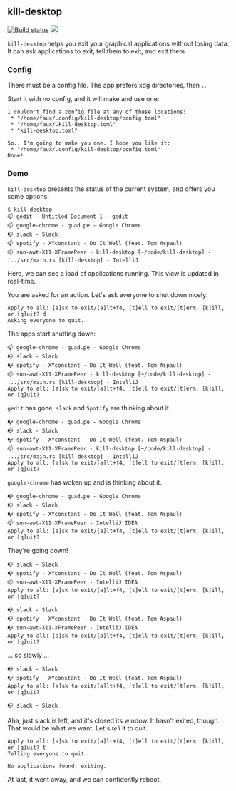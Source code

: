 ## kill-desktop

[![Build status](https://api.travis-ci.org/FauxFaux/kill-desktop.png)](https://travis-ci.org/FauxFaux/kill-desktop)
[![](https://img.shields.io/crates/v/kill-desktop.svg)](https://crates.io/crates/kill-desktop)

`kill-desktop` helps you exit your graphical applications without losing
 data. It can ask applications to exit, tell them to exit, and exit them.

### Config

There must be a config file. The app prefers xdg directories, then `.`.

Start it with no config, and it will make and use one:
```
I couldn't find a config file at any of these locations:
 * "/home/faux/.config/kill-desktop/config.toml"
 * "/home/faux/.kill-desktop.toml"
 * "kill-desktop.toml"

So.. I'm going to make you one. I hope you like it:
 * "/home/faux/.config/kill-desktop/config.toml"
Done!
```


### Demo

`kill-desktop` presents the status of the current system,
  and offers you some options:
```
$ kill-desktop
📫 gedit - Untitled Document 1 - gedit
📫 google-chrome - quad.pe - Google Chrome
📭 slack - Slack
📫 spotify - XYconstant - Do It Well (feat. Tom Aspaul)
📫 sun-awt-X11-XFramePeer - kill-desktop [~/code/kill-desktop] - .../src/main.rs [kill-desktop] - IntelliJ
```

Here, we can see a load of applications running. This view is updated
 in real-time.

You are asked for an action. Let's ask everyone to shut down nicely:

```
Apply to all: [a]sk to exit/[a]lt+f4, [t]ell to exit/[t]erm, [k]ill, or [q]uit? d
Asking everyone to quit.
```

The apps start shutting down:

```
📫 google-chrome - quad.pe - Google Chrome
📭 slack - Slack
📭 spotify - XYconstant - Do It Well (feat. Tom Aspaul)
📫 sun-awt-X11-XFramePeer - kill-desktop [~/code/kill-desktop] - .../src/main.rs [kill-desktop] - IntelliJ
Apply to all: [a]sk to exit/[a]lt+f4, [t]ell to exit/[t]erm, [k]ill, or [q]uit?
```

`gedit` has gone, `slack` and `Spotify` are thinking about it.

```
📭 google-chrome - quad.pe - Google Chrome
📭 slack - Slack
📭 spotify - XYconstant - Do It Well (feat. Tom Aspaul)
📫 sun-awt-X11-XFramePeer - kill-desktop [~/code/kill-desktop] - .../src/main.rs [kill-desktop] - IntelliJ
Apply to all: [a]sk to exit/[a]lt+f4, [t]ell to exit/[t]erm, [k]ill, or [q]uit?
```

`google-chrome` has woken up and is thinking about it.

```
📭 google-chrome - quad.pe - Google Chrome
📭 slack - Slack
📭 spotify - XYconstant - Do It Well (feat. Tom Aspaul)
📫 sun-awt-X11-XFramePeer - IntelliJ IDEA
Apply to all: [a]sk to exit/[a]lt+f4, [t]ell to exit/[t]erm, [k]ill, or [q]uit?
```

They're going down!

```
📭 slack - Slack
📭 spotify - XYconstant - Do It Well (feat. Tom Aspaul)
📫 sun-awt-X11-XFramePeer - IntelliJ IDEA
Apply to all: [a]sk to exit/[a]lt+f4, [t]ell to exit/[t]erm, [k]ill, or [q]uit?
```

```
📭 slack - Slack
📭 spotify - XYconstant - Do It Well (feat. Tom Aspaul)
📭 sun-awt-X11-XFramePeer - IntelliJ IDEA
Apply to all: [a]sk to exit/[a]lt+f4, [t]ell to exit/[t]erm, [k]ill, or [q]uit?
```

... so slowly ...

```
📭 slack - Slack
📭 spotify - XYconstant - Do It Well (feat. Tom Aspaul)
Apply to all: [a]sk to exit/[a]lt+f4, [t]ell to exit/[t]erm, [k]ill, or [q]uit?
```

```
📭 slack - Slack
```

Aha, just slack is left, and it's closed its window. It hasn't exited,
though. That would be what we want. Let's *tell* it to quit.

```
Apply to all: [a]sk to exit/[a]lt+f4, [t]ell to exit/[t]erm, [k]ill, or [q]uit? t
Telling everyone to quit.
```

```
No applications found, exiting.
```

At last, it went away, and we can confidently reboot.
